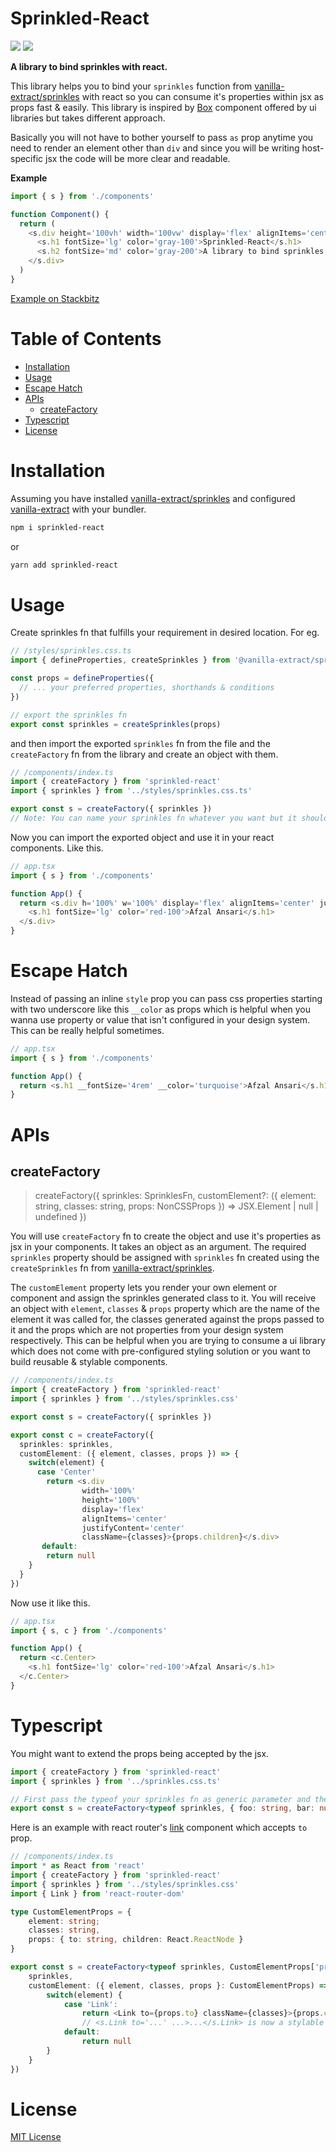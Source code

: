# Sprinkled-React

<div>
  <span><a href='https://npmjs.com/package/sprinkled-react'><img src='https://img.shields.io/npm/v/sprinkled-react' /></a></span>
  <span><a href='https://bundlephobia.com/package/sprinkled-react'><img src='https://img.shields.io/bundlephobia/minzip/sprinkled-react.svg' /></a></span>
</div>

**A library to bind sprinkles with react.**

This library helps you to bind your `sprinkles` function from [vanilla-extract/sprinkles](https://vanilla-extract.style/documentation/packages/sprinkles/) with react so you can consume it's properties within jsx as props fast & easily. This library is inspired by [Box](https://chakra-ui.com/docs/components/box) component offered by ui libraries but takes different approach.

Basically you will not have to bother yourself to pass `as` prop anytime you need to render an element other than `div` and since you will be writing host-specific jsx the code will be more clear and readable.

**Example**

```ts
import { s } from './components'

function Component() {
  return (
    <s.div height='100vh' width='100vw' display='flex' alignItems='center' justifyContent='center'>
      <s.h1 fontSize='lg' color='gray-100'>Sprinkled-React</s.h1>
      <s.h2 fontSize='md' color='gray-200'>A library to bind sprinkles with react.</s.h2>
    </s.div>
  )
}
```
[Example on Stackbitz](https://stackblitz.com/edit/sprinkled-react?file=package.json)

# Table of Contents

- [Installation](#installation)
- [Usage](#usage)
- [Escape Hatch](#escape-hatch)
- [APIs](#apis)
  - [createFactory](#createfactory)
- [Typescript](#typescript)
- [License](#license)

# Installation

Assuming you have installed [vanilla-extract/sprinkles](https://vanilla-extract.style/documentation/packages/sprinkles/) and configured [vanilla-extract](https://vanilla-extract.style/documentation/getting-started/) with your bundler.

```sh
npm i sprinkled-react
```
or
```sh
yarn add sprinkled-react
```

# Usage

Create sprinkles fn that fulfills your requirement in desired location. For eg.

```ts
// /styles/sprinkles.css.ts
import { defineProperties, createSprinkles } from '@vanilla-extract/sprinkles'

const props = defineProperties({
  // ... your preferred properties, shorthands & conditions
})

// export the sprinkles fn
export const sprinkles = createSprinkles(props)
```
and then import the exported `sprinkles` fn from the file and the `createFactory` fn from the library and create an object with them.

```ts
// /components/index.ts
import { createFactory } from 'sprinkled-react'
import { sprinkles } from '../styles/sprinkles.css.ts'

export const s = createFactory({ sprinkles })
// Note: You can name your sprinkles fn whatever you want but it should be assigned to `sprinkles` property of argument object.
```

Now you can import the exported object and use it in your react components. Like this.

```ts
// app.tsx
import { s } from './components'

function App() {
  return <s.div h='100%' w='100%' display='flex' alignItems='center' justifyContent='center'>
    <s.h1 fontSize='lg' color='red-100'>Afzal Ansari</s.h1>
  </s.div>
}
```

# Escape Hatch

Instead of passing an inline `style` prop you can pass css properties starting with two underscore like this `__color` as props which is helpful when you wanna use property or value that isn't configured in your design system. This can be really helpful sometimes.

```ts
// app.tsx
import { s } from './components'

function App() {
  return <s.h1 __fontSize='4rem' __color='turquoise'>Afzal Ansari</s.h1>
}
```

# APIs
## createFactory
> createFactory({ sprinkles: SprinklesFn, customElement?: ({ element: string, classes: string, props: NonCSSProps }) => JSX.Element | null | undefined })

You will use `createFactory` fn to create the object and use it's properties as jsx in your components. It takes an object as an argument. The required `sprinkles` property should be assigned with `sprinkles` fn created using the `createSprinkles` fn from [vanilla-extract/sprinkles](https://vanilla-extract.style/documentation/packages/sprinkles/).

The `customElement` property lets you render your own element or component and assign the sprinkles generated class to it. You will receive an object with `element`, `classes` & `props` property which are the name of the element it was called for, the classes generated against the props passed to it and the props which are not properties from your design system respectively. This can be helpful when you are trying to consume a ui library which does not come with pre-configured styling solution or you want to build reusable & stylable components.

```ts
// /components/index.ts
import { createFactory } from 'sprinkled-react'
import { sprinkles } from '../styles/sprinkles.css'

export const s = createFactory({ sprinkles })

export const c = createFactory({
  sprinkles: sprinkles,
  customElement: ({ element, classes, props }) => {
    switch(element) {
      case 'Center'
        return <s.div 
                width='100%' 
                height='100%' 
                display='flex' 
                alignItems='center' 
                justifyContent='center' 
                className={classes}>{props.children}</s.div>
       default:
        return null
    }
  }
})
```

Now use it like this.

```ts
// app.tsx
import { s, c } from './components'

function App() {
  return <c.Center>
    <s.h1 fontSize='lg' color='red-100'>Afzal Ansari</s.h1>
  </c.Center>
}
```

# Typescript

You might want to extend the props being accepted by the jsx.

```ts
import { createFactory } from 'sprinkled-react'
import { sprinkles } from '../sprinkles.css.ts'

// First pass the typeof your sprinkles fn as generic parameter and then the extra prop type you want mark as valid props.
export const s = createFactory<typeof sprinkles, { foo: string, bar: number }>({ sprinkles })
```

Here is an example with react router's [link](https://reactrouter.com/en/main/components/link) component which accepts `to` prop.

```ts
// /components/index.ts
import * as React from 'react'
import { createFactory } from 'sprinkled-react'
import { sprinkles } from '../styles/sprinkles.css'
import { Link } from 'react-router-dom'

type CustomElementProps = {
    element: string;
    classes: string,
    props: { to: string, children: React.ReactNode }
}

export const s = createFactory<typeof sprinkles, CustomElementProps['props']>({ 
    sprinkles,
    customElement: ({ element, classes, props }: CustomElementProps) => {
        switch(element) {
            case 'Link':
                return <Link to={props.to} className={classes}>{props.children}</Link>
                // <s.Link to='...' ...>...</s.Link> is now a stylable `Link` component.
            default:
                return null
        }
    }
})
```

# License

[MIT License](https://github.com/dev-afzalansari/sprinkled-react/blob/main/LICENSE)
